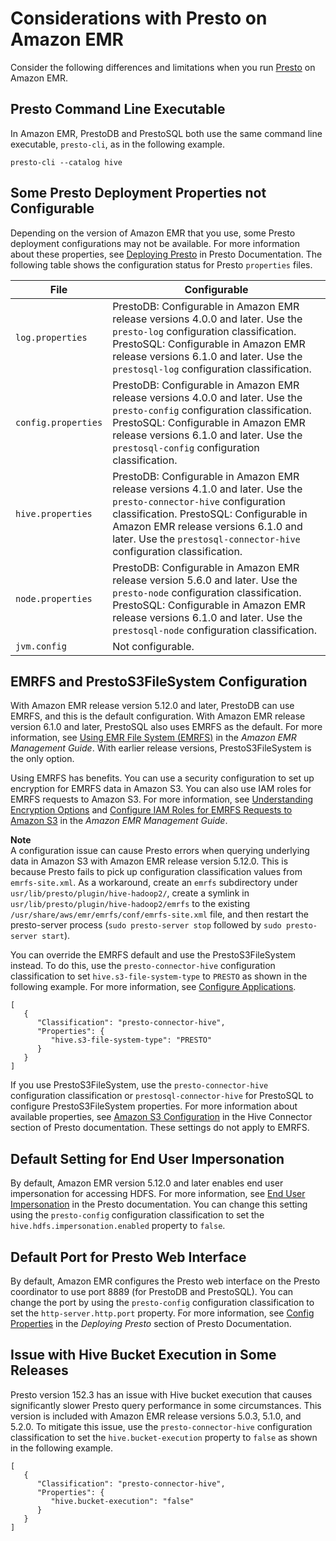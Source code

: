 # Considerations with Presto on Amazon EMR<a name="emr-presto-considerations"></a>

Consider the following differences and limitations when you run [Presto](https://aws.amazon.com/big-data/what-is-presto/) on Amazon EMR\.

## Presto Command Line Executable<a name="emr-presto-command-line-cli"></a>

In Amazon EMR, PrestoDB and PrestoSQL both use the same command line executable, `presto-cli`, as in the following example\.

```
presto-cli --catalog hive
```

## Some Presto Deployment Properties not Configurable<a name="emr-presto-deployment-config"></a>

Depending on the version of Amazon EMR that you use, some Presto deployment configurations may not be available\. For more information about these properties, see [Deploying Presto](https://prestodb.io/docs/current/installation/deployment.html) in Presto Documentation\. The following table shows the configuration status for Presto `properties` files\.


| File | Configurable | 
| --- | --- | 
|  `log.properties`  |  PrestoDB: Configurable in Amazon EMR release versions 4\.0\.0 and later\. Use the `presto-log` configuration classification\. PrestoSQL: Configurable in Amazon EMR release versions 6\.1\.0 and later\. Use the `prestosql-log` configuration classification\.  | 
|  `config.properties`  |  PrestoDB: Configurable in Amazon EMR release versions 4\.0\.0 and later\. Use the `presto-config` configuration classification\. PrestoSQL: Configurable in Amazon EMR release versions 6\.1\.0 and later\. Use the `prestosql-config` configuration classification\.  | 
|  `hive.properties`  |  PrestoDB: Configurable in Amazon EMR release versions 4\.1\.0 and later\. Use the `presto-connector-hive` configuration classification\. PrestoSQL: Configurable in Amazon EMR release versions 6\.1\.0 and later\. Use the `prestosql-connector-hive` configuration classification\.  | 
|  `node.properties`  |  PrestoDB: Configurable in Amazon EMR release version 5\.6\.0 and later\. Use the `presto-node` configuration classification\. PrestoSQL: Configurable in Amazon EMR release versions 6\.1\.0 and later\. Use the `prestosql-node` configuration classification\.  | 
|  `jvm.config`  |  Not configurable\.  | 

## EMRFS and PrestoS3FileSystem Configuration<a name="emr-presto-prestos3"></a>

With Amazon EMR release version 5\.12\.0 and later, PrestoDB can use EMRFS, and this is the default configuration\. With Amazon EMR release version 6\.1\.0 and later, PrestoSQL also uses EMRFS as the default\. For more information, see [Using EMR File System \(EMRFS\)](https://docs.aws.amazon.com/emr/latest/ManagementGuide/emr-fs.html) in the *Amazon EMR Management Guide*\. With earlier release versions, PrestoS3FileSystem is the only option\.

Using EMRFS has benefits\. You can use a security configuration to set up encryption for EMRFS data in Amazon S3\. You can also use IAM roles for EMRFS requests to Amazon S3\. For more information, see [Understanding Encryption Options](https://docs.aws.amazon.com/emr/latest/ManagementGuide/emr-data-encryption-options.html) and [Configure IAM Roles for EMRFS Requests to Amazon S3](https://docs.aws.amazon.com/emr/latest/ManagementGuide/emr-emrfs-iam-roles.html) in the *Amazon EMR Management Guide*\.

**Note**  
A configuration issue can cause Presto errors when querying underlying data in Amazon S3 with Amazon EMR release version 5\.12\.0\. This is because Presto fails to pick up configuration classification values from `emrfs-site.xml`\. As a workaround, create an `emrfs` subdirectory under `usr/lib/presto/plugin/hive-hadoop2/`, create a symlink in `usr/lib/presto/plugin/hive-hadoop2/emrfs` to the existing `/usr/share/aws/emr/emrfs/conf/emrfs-site.xml` file, and then restart the presto\-server process \(`sudo presto-server stop` followed by `sudo presto-server start`\)\.

You can override the EMRFS default and use the PrestoS3FileSystem instead\. To do this, use the `presto-connector-hive` configuration classification to set `hive.s3-file-system-type` to `PRESTO` as shown in the following example\. For more information, see [Configure Applications](emr-configure-apps.md)\.

```
[
   {
      "Classification": "presto-connector-hive",
      "Properties": {
         "hive.s3-file-system-type": "PRESTO"
      }
   }
]
```

If you use PrestoS3FileSystem, use the `presto-connector-hive` configuration classification or `prestosql-connector-hive` for PrestoSQL to configure PrestoS3FileSystem properties\. For more information about available properties, see [Amazon S3 Configuration](https://prestodb.io/docs/current/connector/hive.html#amazon-s3-configuration) in the Hive Connector section of Presto documentation\. These settings do not apply to EMRFS\.

## Default Setting for End User Impersonation<a name="emr-presto-end-user-impersonation"></a>

By default, Amazon EMR version 5\.12\.0 and later enables end user impersonation for accessing HDFS\. For more information, see [End User Impersonation](https://prestodb.io/docs/current/connector/hive-security.html#end-user-impersonation) in the Presto documentation\. You can change this setting using the `presto-config` configuration classification to set the `hive.hdfs.impersonation.enabled` property to `false`\.

## Default Port for Presto Web Interface<a name="emr-presto-default-web-port"></a>

By default, Amazon EMR configures the Presto web interface on the Presto coordinator to use port 8889 \(for PrestoDB and PrestoSQL\)\. You can change the port by using the `presto-config` configuration classification to set the `http-server.http.port` property\. For more information, see [Config Properties](https://prestodb.io/docs/current/installation/deployment.html#config-properties) in the *Deploying Presto* section of Presto Documentation\.

## Issue with Hive Bucket Execution in Some Releases<a name="emr-presto-bucket-execution"></a>

Presto version 152\.3 has an issue with Hive bucket execution that causes significantly slower Presto query performance in some circumstances\. This version is included with Amazon EMR release versions 5\.0\.3, 5\.1\.0, and 5\.2\.0\. To mitigate this issue, use the `presto-connector-hive` configuration classification to set the `hive.bucket-execution` property to `false` as shown in the following example\.

```
[
   {
      "Classification": "presto-connector-hive",
      "Properties": {
         "hive.bucket-execution": "false"
      }
   }
]
```
